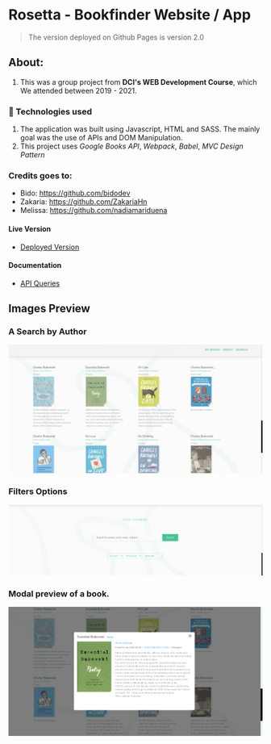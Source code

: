 # Rosetta - Bookfinder Website / App
> The version deployed on Github Pages is version 2.0

## About: 
1. This was a group project from **DCI's WEB Development Course**, which We attended between 2019 - 2021. 

### 🚀 Technologies used
1. The application was built using Javascript, HTML and SASS. The mainly goal was the use of APIs and DOM Manipulation.
2. This project uses *Google Books API*, *Webpack*, *Babel*, *MVC Design Pattern* 

### Credits goes to:
- Bido: https://github.com/bidodev
- Zakaria: https://github.com/ZakariaHn
- Melissa: https://github.com/nadiamariduena

#### Live Version
* <a href="https://bidodev.github.io/rosetta-application" alt="deployed-version" target="_blank">Deployed Version</a>

#### Documentation
* <a href="https://github.com/bidodev/rosetta-application/tree/master/docs" alt="instagram-lookalike" target="_blank">API Queries</a>

## Images Preview
### A Search by Author
![screenshot](./docs/imgs/results.png)

### Filters Options
![screenshot](./docs/imgs/filters.png)

### Modal preview of a book.
![screenshot](./docs/imgs/modal.png)